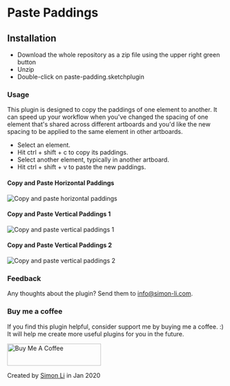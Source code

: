 # Paste Paddings

## Installation

- Download the whole repository as a zip file using the upper right green button
- Unzip
- Double-click on paste-padding.sketchplugin

### Usage

This plugin is designed to copy the paddings of one element to another. It can speed up your workflow when you've changed the spacing of one element that's shared across different artboards and you'd like the new spacing to be applied to the same element in other artboards.

- Select an element.
- Hit ctrl + shift + c to copy its paddings.
- Select another element, typically in another artboard.
- Hit ctrl + shift + v to paste the new paddings.

#### Copy and Paste Horizontal Paddings
![Copy and paste horizontal paddings](https://raw.githubusercontent.com/simonlidesign/pastePaddings/master/Demos/Demo1.gif "Copy and paste horizontal paddings")

#### Copy and Paste Vertical Paddings 1
![Copy and paste vertical paddings 1](https://raw.githubusercontent.com/simonlidesign/pastePaddings/master/Demos/Demo2.gif "Copy and paste vertical paddings 1")

#### Copy and Paste Vertical Paddings 2
![Copy and paste vertical paddings 2](https://raw.githubusercontent.com/simonlidesign/pastePaddings/master/Demos/Demo3.gif "Copy and paste vertical paddings 2")

### Feedback

Any thoughts about the plugin? Send them to <info@simon-li.com>.


### Buy me a coffee

If you find this plugin helpful, consider support me by buying me a coffee. :) It will help me create more useful plugins for you in the future.

<a href="https://www.buymeacoffee.com/kcQ6mIO" target="_blank"><img src="https://cdn.buymeacoffee.com/buttons/default-orange.png" alt="Buy Me A Coffee" style="height: 51px !important;width: 217px !important;" ></a>

Created by [Simon Li](https://www.simon-li.com) in Jan 2020
